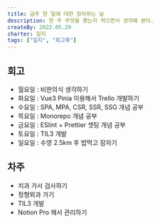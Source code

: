 ```yaml
---
title: 금주 한 일에 대한 정리하는 날
description: 한 주 무엇을 했는지 적으면서 생각해 본다.
createBy: 2022.05.29
charter: 일지
tags: ["일지", "회고록"]
---
```


## 회고

-   월요일 : 비판의식 생각하기
-   화요일 : Vue3 Pinia 이용해서 Trello 개발하기
-   수요일 : SPA, MPA, CSR, SSR, SSG 개념 공부
-   목요일 : Monorepo 개념 공부
-   금요일 : ESlint + Prettier 셋팅 개념 공부
-   토요일 : TIL3 개발
-   일요일 : 수영 2.5km 후 밥먹고 잠자기

## 차주

-   치과 가서 검사하기
-   정형외과 가기
-   TIL3 개발
-   Notion Pro 해서 관리하기
